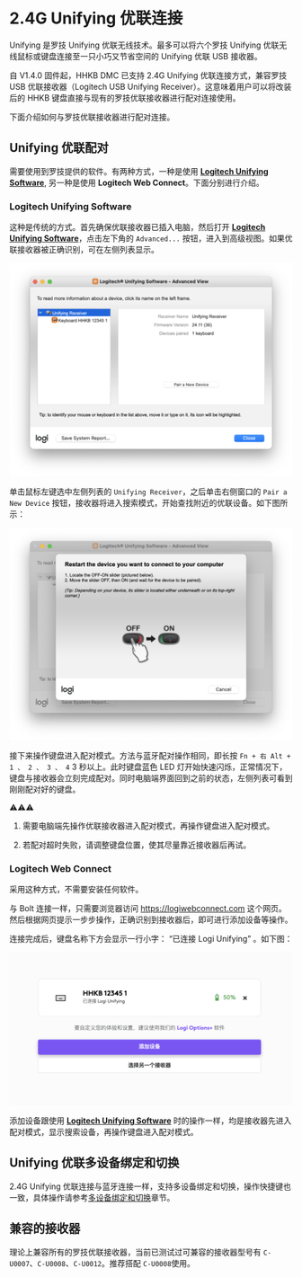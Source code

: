 # 2.4G Unifying 优联连接
Unifying 是罗技 Unifying 优联无线技术。最多可以将六个罗技 Unifying 优联无线鼠标或键盘连接至一只小巧又节省空间的 Unifying 优联 USB 接收器。

自 V1.4.0 固件起，HHKB DMC 已支持 2.4G Unifying 优联连接方式，兼容罗技 USB 优联接收器（Logitech USB Unifying Receiver）。这意味着用户可以将改装后的 HHKB 键盘直接与现有的罗技优联接收器进行配对连接使用。

下面介绍如何与罗技优联接收器进行配对连接。

## Unifying 优联配对
需要使用到罗技提供的软件。有两种方式，一种是使用 **[Logitech Unifying Software](https://support.logi.com/hc/en-au/articles/360025297913-Unifying-Software)**, 另一种是使用 **Logitech Web Connect**。下面分别进行介绍。

### Logitech Unifying Software
这种是传统的方式。首先确保优联接收器已插入电脑，然后打开 **[Logitech Unifying Software](https://support.logi.com/hc/en-au/articles/360025297913-Unifying-Software)**，点击左下角的 `Advanced...` 按钮，进入到高级视图。如果优联接收器被正确识别，可在左侧列表显示。

![Unifying Software Advance View](../images/unifying_software_advance_view.png)

单击鼠标左键选中左侧列表的 `Unifying Receiver`，之后单击右侧窗口的 `Pair a New Device` 按钮，接收器将进入搜索模式，开始查找附近的优联设备。如下图所示：

![Unifying Software Pair](../images/unifying_software_pair.png)

接下来操作键盘进入配对模式。方法与蓝牙配对操作相同，即长按 `Fn + 右 Alt + 1 、 2 、 3 、 4` 3 秒以上。此时键盘蓝色 LED 灯开始快速闪烁，正常情况下，键盘与接收器会立刻完成配对。同时电脑端界面回到之前的状态，左侧列表可看到刚刚配对好的键盘。

⚠️⚠️⚠️
1. 需要电脑端先操作优联接收器进入配对模式，再操作键盘进入配对模式。

2. 若配对超时失败，请调整键盘位置，使其尽量靠近接收器后再试。

### Logitech Web Connect
采用这种方式，不需要安装任何软件。

与 Bolt 连接一样，只需要浏览器访问 https://logiwebconnect.com 这个网页。然后根据网页提示一步步操作，正确识别到接收器后，即可进行添加设备等操作。

连接完成后，键盘名称下方会显示一行小字： “已连接 Logi Unifying” 。如下图：

![Unifying Web Connect](../images/unifying_web_connect.png)

添加设备跟使用 **[Logitech Unifying Software](https://support.logi.com/hc/en-au/articles/360025297913-Unifying-Software)** 时的操作一样，均是接收器先进入配对模式，显示搜索设备，再操作键盘进入配对模式。

## Unifying 优联多设备绑定和切换
2.4G Unifying 优联连接与蓝牙连接一样，支持多设备绑定和切换，操作快捷键也一致，具体操作请参考[多设备绑定和切换](./mutil_bond.md)章节。


## 兼容的接收器
理论上兼容所有的罗技优联接收器，当前已测试过可兼容的接收器型号有 `C-U0007`、`C-U0008`、`C-U0012`。推荐搭配 `C-U0008`使用。